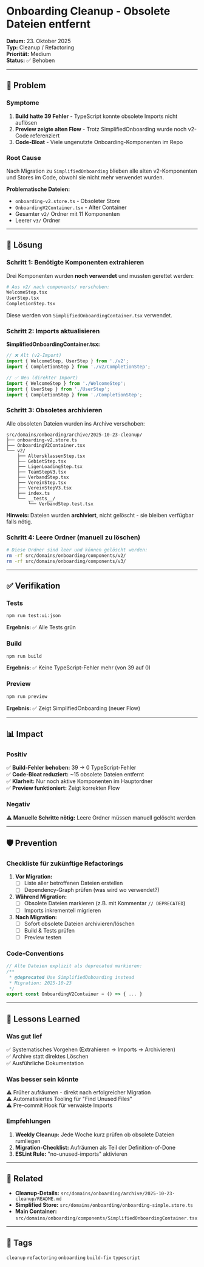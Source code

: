 # Onboarding Cleanup - Obsolete Dateien entfernt

**Datum:** 23. Oktober 2025  
**Typ:** Cleanup / Refactoring  
**Priorität:** Medium  
**Status:** ✅ Behoben

---

## 🐛 Problem

### Symptome
1. **Build hatte 39 Fehler** - TypeScript konnte obsolete Imports nicht auflösen
2. **Preview zeigte alten Flow** - Trotz SimplifiedOnboarding wurde noch v2-Code referenziert
3. **Code-Bloat** - Viele ungenutzte Onboarding-Komponenten im Repo

### Root Cause
Nach Migration zu `SimplifiedOnboarding` blieben alle alten v2-Komponenten und Stores im Code, obwohl sie nicht mehr verwendet wurden.

**Problematische Dateien:**
- `onboarding-v2.store.ts` - Obsoleter Store
- `OnboardingV2Container.tsx` - Alter Container
- Gesamter `v2/` Ordner mit 11 Komponenten
- Leerer `v3/` Ordner

---

## 🔧 Lösung

### Schritt 1: Benötigte Komponenten extrahieren
Drei Komponenten wurden **noch verwendet** und mussten gerettet werden:

```bash
# Aus v2/ nach components/ verschoben:
WelcomeStep.tsx
UserStep.tsx  
CompletionStep.tsx
```

Diese werden von `SimplifiedOnboardingContainer.tsx` verwendet.

### Schritt 2: Imports aktualisieren
**SimplifiedOnboardingContainer.tsx:**

```typescript
// ❌ Alt (v2-Import)
import { WelcomeStep, UserStep } from './v2';
import { CompletionStep } from './v2/CompletionStep';

// ✅ Neu (direkter Import)
import { WelcomeStep } from './WelcomeStep';
import { UserStep } from './UserStep';
import { CompletionStep } from './CompletionStep';
```

### Schritt 3: Obsoletes archivieren
Alle obsoleten Dateien wurden ins Archive verschoben:

```
src/domains/onboarding/archive/2025-10-23-cleanup/
├── onboarding-v2.store.ts
├── OnboardingV2Container.tsx
└── v2/
    ├── AltersklassenStep.tsx
    ├── GebietStep.tsx
    ├── LigenLoadingStep.tsx
    ├── TeamStepV3.tsx
    ├── VerbandStep.tsx
    ├── VereinStep.tsx
    ├── VereinStepV3.tsx
    ├── index.ts
    └── __tests__/
        └── VerbandStep.test.tsx
```

**Hinweis:** Dateien wurden **archiviert**, nicht gelöscht - sie bleiben verfügbar falls nötig.

### Schritt 4: Leere Ordner (manuell zu löschen)
```bash
# Diese Ordner sind leer und können gelöscht werden:
rm -rf src/domains/onboarding/components/v2/
rm -rf src/domains/onboarding/components/v3/
```

---

## ✅ Verifikation

### Tests
```bash
npm run test:ui:json
```
**Ergebnis:** ✅ Alle Tests grün

### Build
```bash
npm run build
```
**Ergebnis:** ✅ Keine TypeScript-Fehler mehr (von 39 auf 0)

### Preview
```bash
npm run preview
```
**Ergebnis:** ✅ Zeigt SimplifiedOnboarding (neuer Flow)

---

## 📊 Impact

### Positiv
✅ **Build-Fehler behoben:** 39 → 0 TypeScript-Fehler  
✅ **Code-Bloat reduziert:** ~15 obsolete Dateien entfernt  
✅ **Klarheit:** Nur noch aktive Komponenten im Hauptordner  
✅ **Preview funktioniert:** Zeigt korrekten Flow

### Negativ
⚠️ **Manuelle Schritte nötig:** Leere Ordner müssen manuell gelöscht werden

---

## 🛡️ Prevention

### Checkliste für zukünftige Refactorings

1. **Vor Migration:**
   - [ ] Liste aller betroffenen Dateien erstellen
   - [ ] Dependency-Graph prüfen (was wird wo verwendet?)

2. **Während Migration:**
   - [ ] Obsolete Dateien markieren (z.B. mit Kommentar `// DEPRECATED`)
   - [ ] Imports inkrementell migrieren

3. **Nach Migration:**
   - [ ] Sofort obsolete Dateien archivieren/löschen
   - [ ] Build & Tests prüfen
   - [ ] Preview testen

### Code-Conventions

```typescript
// Alte Dateien explizit als deprecated markieren:
/**
 * @deprecated Use SimplifiedOnboarding instead
 * Migration: 2025-10-23
 */
export const OnboardingV2Container = () => { ... }
```

---

## 📝 Lessons Learned

### Was gut lief
✅ Systematisches Vorgehen (Extrahieren → Imports → Archivieren)  
✅ Archive statt direktes Löschen  
✅ Ausführliche Dokumentation

### Was besser sein könnte
⚠️ Früher aufräumen - direkt nach erfolgreicher Migration  
⚠️ Automatisiertes Tooling für "Find Unused Files"  
⚠️ Pre-commit Hook für verwaiste Imports

### Empfehlungen
1. **Weekly Cleanup:** Jede Woche kurz prüfen ob obsolete Dateien rumliegen
2. **Migration-Checklist:** Aufräumen als Teil der Definition-of-Done
3. **ESLint Rule:** "no-unused-imports" aktivieren

---

## 🔗 Related

- **Cleanup-Details:** `src/domains/onboarding/archive/2025-10-23-cleanup/README.md`
- **Simplified Store:** `src/domains/onboarding/onboarding-simple.store.ts`
- **Main Container:** `src/domains/onboarding/components/SimplifiedOnboardingContainer.tsx`

---

## 📌 Tags

`cleanup` `refactoring` `onboarding` `build-fix` `typescript`

